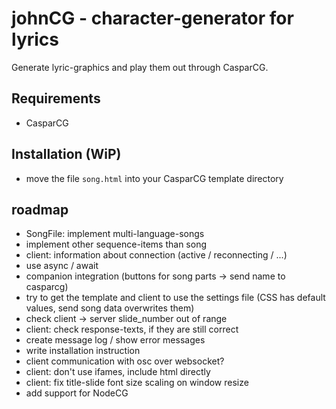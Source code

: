 # johnCG - character-generator for lyrics
Generate lyric-graphics and play them out through CasparCG.

## Requirements
- CasparCG

## Installation (WiP)
- move the file `song.html` into your CasparCG template directory

## roadmap
- SongFile: implement multi-language-songs
- implement other sequence-items than song
- client: information about connection (active / reconnecting / ...)
- use async / await
- companion integration (buttons for song parts -> send name to casparcg)
- try to get the template and client to use the settings file (CSS has default values, send song data overwrites them)
- check client -> server slide_number out of range
- client: check response-texts, if they are still correct
- create message log / show error messages
- write installation instruction
- client communication with osc over websocket?
- client: don't use ifames, include html directly
- client: fix title-slide font size scaling on window resize
- add support for NodeCG